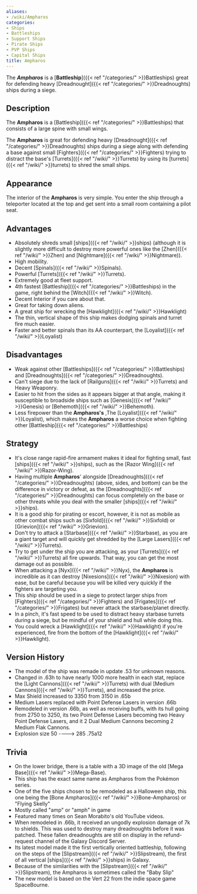 ```yaml
---
aliases:
- /wiki/Ampharos
categories:
- Ships
- Battleships
- Support Ships
- Pirate Ships
- PVP Ships
- Capital Ships
title: Ampharos
---
```


The **_Ampharos_** is a [**Battleship**]({{< ref "/categories/" >}}Battleships) great for defending heavy [Dreadnought]({{< ref "/categories/" >}}Dreadnoughts) ships during a siege. 

## Description

The **Ampharos** is a [Battleship]({{< ref "/categories/" >}}Battleships) that consists of a large spine with small wings.

The **Ampharos** is great for defending heavy [Dreadnought]({{< ref "/categories/" >}}Dreadnoughts) ships during a siege along with defending a base against small [Fighters]({{< ref "/categories/" >}}Fighters) trying to distract the base's [Turrets]({{< ref "/wiki/" >}}Turrets) by using its [turrets]({{< ref "/wiki/" >}}turrets) to shred the small ships.

## Appearance

The interior of the **Ampharos** is very simple. You enter the ship through a teleporter located at the top and get sent into a small room containing a pilot seat.

## Advantages

- Absolutely shreds small [ships]({{< ref "/wiki/" >}}ships) (although it is slightly more difficult to destroy more powerful ones like the [Zhen]({{< ref "/wiki/" >}}Zhen) and [Nightmare]({{< ref "/wiki/" >}}Nightmare)).
- High mobility.
- Decent [Spinals]({{< ref "/wiki/" >}}Spinals).
- Powerful [Turrets]({{< ref "/wiki/" >}}Turrets).
- Extremely good at fleet support.
- 4th fastest [Battleship]({{< ref "/categories/" >}}Battleships) in the game, right behind the [Witch]({{< ref "/wiki/" >}}Witch).
- Decent Interior if you care about that.
- Great for taking down aliens.
- A great ship for wrecking the [Hawklight]({{< ref "/wiki/" >}}Hawklight)
- The thin, vertical shape of this ship makes dodging spinals and turret fire much easier.
- Faster and better spinals than its AA counterpart, the [Loyalist]({{< ref "/wiki/" >}}Loyalist)

## Disadvantages

- Weak against other [Battleships]({{< ref "/categories/" >}}Battleships) and [Dreadnoughts]({{< ref "/categories/" >}}Dreadnoughts).
- Can't siege due to the lack of [Railguns]({{< ref "/wiki/" >}}Turrets) and Heavy Weaponry.
- Easier to hit from the sides as it appears bigger at that angle, making it susceptible to broadside ships such as [Genesis]({{< ref "/wiki/" >}}Genesis) or [Behemoth]({{< ref "/wiki/" >}}Behemoth).
- Less firepower than the **Ampharos's** ,The [Loyalist]({{< ref "/wiki/" >}}Loyalist), which makes the **Ampharos** a worse choice when fighting other [Battleship]({{< ref "/categories/" >}}Battleships)

## Strategy

- It's close range rapid-fire armament makes it ideal for fighting small, fast [ships]({{< ref "/wiki/" >}}ships), such as the [Razor Wing]({{< ref "/wiki/" >}}Razor-Wing).
- Having multiple **Ampharos**' alongside [Dreadnoughts]({{< ref "/categories/" >}}Dreadnoughts) (above, sides, and bottom) can be the difference in victory or defeat, as the [Dreadnoughts]({{< ref "/categories/" >}}Dreadnoughts) can focus completely on the base or other threats while you deal with the smaller [ships]({{< ref "/wiki/" >}}ships).
- It is a good ship for pirating or escort, however, it is not as mobile as other combat ships such as [Sixfold]({{< ref "/wiki/" >}}Sixfold) or [Grievion]({{< ref "/wiki/" >}}Grievion).
- Don't try to attack a [Starbase]({{< ref "/wiki/" >}}Starbase), as you are a giant target and will quickly get shredded by the [Large Lasers]({{< ref "/wiki/" >}}Turrets).
- Try to get under the ship you are attacking, as your [Turrets]({{< ref "/wiki/" >}}Turrets) all fire upwards. That way, you can get the most damage out as possible.
- When attacking a [Nyx]({{< ref "/wiki/" >}}Nyx), the **Ampharos** is incredible as it can destroy [Nixesions]({{< ref "/wiki/" >}}Nixesion) with ease, but be careful because you will be killed very quickly if the fighters are targeting you.
- This ship should be used in a siege to protect larger ships from [Fighters]({{< ref "/categories/" >}}Fighters) and [Frigates]({{< ref "/categories/" >}}Frigates) but never attack the starbase/planet directly.
- In a pinch, it's fast speed to be used to distract heavy starbase turrets during a siege, but be mindful of your shield and hull while doing this.
- You could wreck a [Hawklight]({{< ref "/wiki/" >}}Hawklight) if you're experienced, fire from the bottom of the [Hawklight]({{< ref "/wiki/" >}}Hawklight).

## Version History 

- The model of the ship was remade in update .53 for unknown reasons.
- Changed in .63h to have nearly 1000 more health in each stat, replace the [Light Cannons]({{< ref "/wiki/" >}}Turrets) with dual [Medium Cannons]({{< ref "/wiki/" >}}Turrets), and increased the price.
- Max Shield increased to 3350 from 3150 in .65b
- Medium Lasers replaced with Point Defense Lasers in version .66b
- Remodeled in version .66b, as well as receiving buffs, with its hull going from 2750 to 3250, its two Point Defense Lasers becoming two Heavy Point Defense Lasers, and it 2 Dual Medium Cannons becoming 2 Medium Flak Cannons.
- Explosion size 50 ----> 285 .75a12

## Trivia

- On the lower bridge, there is a table with a 3D image of the old [Mega Base]({{< ref "/wiki/" >}}Mega-Base).
- This ship has the exact same name as Ampharos from the Pokémon series.
- One of the five ships chosen to be remodeled as a Halloween ship, this one being the [Bone Ampharos]({{< ref "/wiki/" >}}Bone-Ampharos) or "Flying Skelly"
- Mostly called "amp" or "amph" in game
- Featured many times on Sean Morabito's old YouTube videos.
- When remodeled in .66b, it received an ungodly explosion damage of 7k to shields. This was used to destroy many dreadnoughts before it was patched. These fallen dreadnoughts are still on display in the refund-request channel of the Galaxy Discord Server.
- Its latest model made it the first vertically oriented battleship, following on the steps of the [Slipstream]({{< ref "/wiki/" >}}Slipstream), the first of all vertical [ships]({{< ref "/wiki/" >}}ships) in Galaxy.
- Because of the similarities with the [Slipstream]({{< ref "/wiki/" >}}Slipstream), the Ampharos is sometimes called the "Baby Slip"
- The new model is based on the Vert 22 from the indie space game SpaceBourne.
